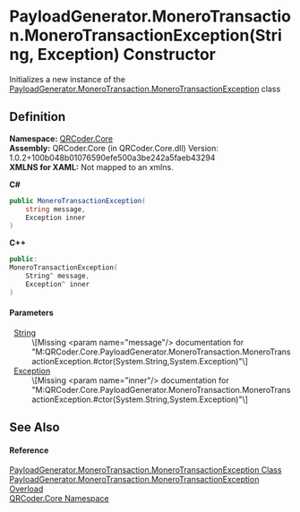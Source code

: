 # PayloadGenerator.MoneroTransaction.MoneroTransactionException(String, Exception) Constructor


Initializes a new instance of the <a href="T_QRCoder_Core_PayloadGenerator_MoneroTransaction_MoneroTransactionException.md">PayloadGenerator.MoneroTransaction.MoneroTransactionException</a> class



## Definition
**Namespace:** <a href="N_QRCoder_Core.md">QRCoder.Core</a>  
**Assembly:** QRCoder.Core (in QRCoder.Core.dll) Version: 1.0.2+100b048b01076590efe500a3be242a5faeb43294  
**XMLNS for XAML:** Not mapped to an xmlns.

**C#**
``` C#
public MoneroTransactionException(
	string message,
	Exception inner
)
```
**C++**
``` C++
public:
MoneroTransactionException(
	String^ message, 
	Exception^ inner
)
```



#### Parameters
<dl><dt>  <a href="https://learn.microsoft.com/dotnet/api/system.string" target="_blank" rel="noopener noreferrer">String</a></dt><dd>\[Missing &lt;param name="message"/&gt; documentation for "M:QRCoder.Core.PayloadGenerator.MoneroTransaction.MoneroTransactionException.#ctor(System.String,System.Exception)"\]</dd><dt>  <a href="https://learn.microsoft.com/dotnet/api/system.exception" target="_blank" rel="noopener noreferrer">Exception</a></dt><dd>\[Missing &lt;param name="inner"/&gt; documentation for "M:QRCoder.Core.PayloadGenerator.MoneroTransaction.MoneroTransactionException.#ctor(System.String,System.Exception)"\]</dd></dl>

## See Also


#### Reference
<a href="T_QRCoder_Core_PayloadGenerator_MoneroTransaction_MoneroTransactionException.md">PayloadGenerator.MoneroTransaction.MoneroTransactionException Class</a>  
<a href="Overload_QRCoder_Core_PayloadGenerator_MoneroTransaction_MoneroTransactionException__ctor.md">PayloadGenerator.MoneroTransaction.MoneroTransactionException Overload</a>  
<a href="N_QRCoder_Core.md">QRCoder.Core Namespace</a>  

